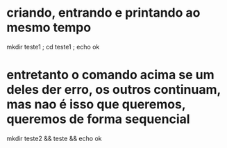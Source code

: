 # criando, entrando e printando ao mesmo tempo

mkdir teste1 ; cd teste1 ; echo ok

# entretanto o comando acima se um deles der erro, os outros continuam, mas nao é isso que queremos, queremos de forma sequencial

mkdir teste2 && teste && echo ok
